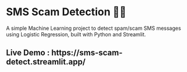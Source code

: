 <H1>SMS Scam Detection 🚫📱</h1>

A simple Machine Learning project to detect spam/scam SMS messages using Logistic Regression, built with Python and Streamlit.

<h2>Live Demo : https://sms-scam-detect.streamlit.app/</h2>

